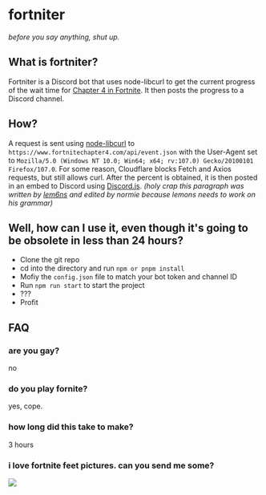 # fortniter

_before you say anything, shut up._

## What is fortniter?

Fortniter is a Discord bot that uses node-libcurl to get the current progress of the wait time for [Chapter 4 in Fortnite](https://www.fortnitechapter4.com/). It then posts the progress to a Discord channel.

## How?

A request is sent using [node-libcurl](https://npmjs.org/package/node-libcurl) to `https://www.fortnitechapter4.com/api/event.json` with the User-Agent set to `Mozilla/5.0 (Windows NT 10.0; Win64; x64; rv:107.0) Gecko/20100101 Firefox/107.0`. For some reason, Cloudflare blocks Fetch and Axios requests, but still allows curl. After the percent is obtained, it is then posted in an embed to Discord using [Discord.js](https://discord.js.org). _(holy crap this paragraph was written by [lem6ns](https://github.com/lem6ns) and edited by normie because lemons needs to work on his grammar)_

## Well, how can I use it, even though it's going to be obsolete in less than 24 hours?

- Clone the git repo
- cd into the directory and run `npm or pnpm install`
- Mofiy the `config.json` file to match your bot token and channel ID
- Run `npm run start` to start the project
- ???
- Profit

## FAQ

### are you gay?

no

### do you play fornite?

yes, cope.

### how long did this take to make?

3 hours

### i love fortnite feet pictures. can you send me some?

![](https://i.pinimg.com/564x/3f/46/db/3f46dbac580bd27a91c68b4e2e79f97f.jpg)
